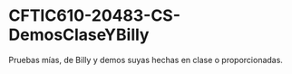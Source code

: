 # CFTIC610-20483-CS-DemosClaseYBilly

Pruebas mías, de Billy y demos suyas hechas en clase o proporcionadas.